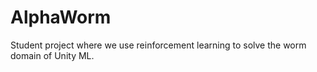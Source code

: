 # AlphaWorm
Student project where we use reinforcement learning to solve the worm domain of Unity ML.
